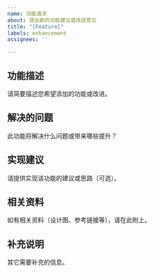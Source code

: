 ```yaml
---
name: 功能请求
about: 提出新的功能建议或改进意见
title: "[Feature]"
labels: enhancement
assignees: ''

---
```


## 功能描述

请简要描述您希望添加的功能或改进。

## 解决的问题

此功能将解决什么问题或带来哪些提升？

## 实现建议

请提供实现该功能的建议或思路（可选）。

## 相关资料

如有相关资料（设计图、参考链接等），请在此附上。

## 补充说明

其它需要补充的信息。
